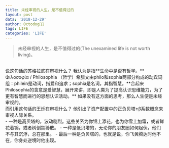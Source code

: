 ```yaml
---
title: 未经审视的人生，是不值得过的
layout: post
data: '2018-12-29'
author: Octodog🐙🐶
tags: LIFE
categories: 'LIFE'
---
```


> 未经审视的人生，是不值得过的(The unexamined life is not worth living)。

<br/>
说这句话的苏格拉底在审视什么？  
我认为是指**生命中是否有哲学。**  

<br/>
Φιλοσοφία / Philosophia （哲学）希腊文由philo和sophia两部分构成的动宾词组：philein是动词，指爱和追求；sophia是名词，其指智慧。**合起来Philosophia的含意是爱智慧，展开来讲，即是人类为了提高认识思维能力，为了更有智慧而进行的思想认识活动。**  
如果没有这方面的思考，那么人生便是未经审视的。  

<br/>
而引用这句话的王烁在审视什么？  
他引出了资产配置中的正负贝塔±β系数概念来审视人际关系。  

<br/>
- 一种是高贝塔的，波动剧烈。这些关系为你锦上添花，也为你雪上加霜，或者鲜花着锦，或者树倒猢狲散。
- 一种是低贝塔的，无论你的朋友圈如何起伏，他们不与其沉浮，总在那里。
- 最后一种是负贝塔的，也就是说，你飞黄腾达时他不在，你身处逆境时他出现。
